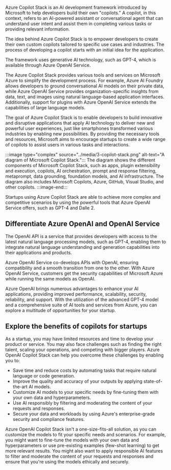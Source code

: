 Azure Copilot Stack is an AI development framework introduced by Microsoft to help developers build their own "copilots." A copilot, in this context, refers to an AI-powered assistant or conversational agent that can understand user intent and assist them in completing various tasks or providing relevant information.

The idea behind Azure Copilot Stack is to empower developers to create their own custom copilots tailored to specific use cases and industries. The process of developing a copilot starts with an initial idea for the application.

The framework uses generative AI technology, such as GPT-4, which is available through Azure OpenAI Service.

The Azure Copilot Stack provides various tools and services on Microsoft Azure to simplify the development process. For example, Azure AI Foundry allows developers to ground conversational AI models on their private data, while Azure OpenAI Service provides organization-specific insights from data, text, and images using natural language-based application interfaces. Additionally, support for plugins with Azure OpenAI Service extends the capabilities of large language models.

The goal of Azure Copilot Stack is to enable developers to build innovative and disruptive applications that apply AI technology to deliver new and powerful user experiences, just like smartphones transformed various industries by enabling new possibilities. By providing the necessary tools and resources, Microsoft aims to encourage startups to create a wide range of copilots to assist users in various tasks and interactions.

:::image type="complex" source="../media/3-copilot-stack.png" alt-text="A diagram of Microsoft Copilot Stack.":::
    The diagram shows the different components of Microsoft Copilot Stack, such as apps, plugin extensibility and execution, copilots, AI orchestration, prompt and response filtering, metaprompt, data grounding, foundation models, and AI infrastructure. The diagram also includes Microsoft Copilots, Azure, GitHub, Visual Studio, and other copilots.
:::image-end:::

Startups using Azure Copilot Stack are able to achieve more complex and competitive scenarios by using the powerful tools that Azure OpenAI Service offers, such as GPT-4 and Dalle 2.

## Differentiate Azure OpenAI and OpenAI Service

The OpenAI API is a service that provides developers with access to the latest natural language processing models, such as GPT-4, enabling them to integrate natural language understanding and generation capabilities into their applications and products.

Azure OpenAI Service co-develops APIs with OpenAI, ensuring compatibility and a smooth transition from one to the other. With Azure OpenAI Service, customers get the security capabilities of Microsoft Azure while running the same models as OpenAI.

Azure OpenAI brings numerous advantages to enhance your AI applications, providing improved performance, scalability, security, reliability, and support. With the utilization of the advanced GPT-4 model and a comprehensive suite of AI tools and services from Azure, you can explore a multitude of opportunities for your startup.

## Explore the benefits of copilots for startups

As a startup, you may have limited resources and time to develop your product or service. You may also face challenges such as finding the right talent, scaling your operations, and competing with bigger players. Azure OpenAI Copilot Stack can help you overcome these challenges by enabling you to:

- Save time and reduce costs by automating tasks that require natural language or code generation.
- Improve the quality and accuracy of your outputs by applying state-of-the-art AI models.
- Customize AI models to your specific needs by fine-tuning them with your own data and hyperparameters.
- Use AI responsibly by filtering and moderating the content of your requests and responses.
- Secure your data and workloads by using Azure's enterprise-grade security and compliance features.

Azure OpenAI Copilot Stack isn't a one-size-fits-all solution, as you can customize the models to fit your specific needs and scenarios. For example, you might want to fine-tune the models with your own data and hyperparameters or use pre-existing examples (few-shot learning) to get more relevant results. You might also want to apply responsible AI features to filter and moderate the content of your requests and responses and ensure that you're using the models ethically and securely.
